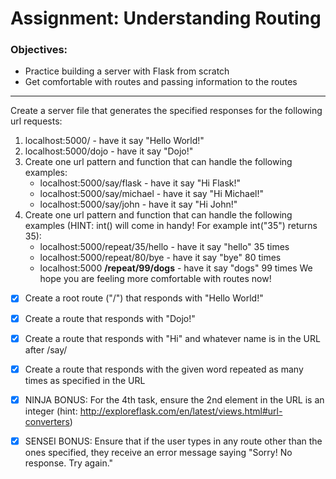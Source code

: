 # Assignment: Understanding Routing

### Objectives:

- Practice building a server with Flask from scratch
- Get comfortable with routes and passing information to the routes
<hr>

Create a server file that generates the specified responses for the following url requests:

1. localhost:5000/ - have it say "Hello World!"
2. localhost:5000/dojo - have it say "Dojo!"
3. Create one url pattern and function that can handle the following examples:
    - localhost:5000/say/flask - have it say "Hi Flask!"
    - localhost:5000/say/michael - have it say "Hi Michael!"
    - localhost:5000/say/john - have it say "Hi John!"
4. Create one url pattern and function that can handle the following examples (HINT: int() will come in handy! For example int("35") returns 35):
    - localhost:5000/repeat/35/hello - have it say "hello" 35 times
    - localhost:5000/repeat/80/bye - have it say "bye" 80 times
    - localhost:5000 **/repeat/99/dogs** - have it say "dogs" 99 times
We hope you are feeling more comfortable with routes now!

- [x] Create a root route ("/") that responds with "Hello World!"

- [x] Create a route that responds with "Dojo!"

- [x] Create a route that responds with "Hi" and whatever name is in the URL after /say/

- [x] Create a route that responds with the given word repeated as many times as specified in the URL

- [x] NINJA BONUS: For the 4th task, ensure the 2nd element in the URL is an integer (hint: http://exploreflask.com/en/latest/views.html#url-converters)

- [x] SENSEI BONUS: Ensure that if the user types in any route other than the ones specified, they receive an error message saying "Sorry! No response. Try again."